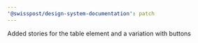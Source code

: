 ```yaml
---
'@swisspost/design-system-documentation': patch
---
```


Added stories for the table element and a variation with buttons
